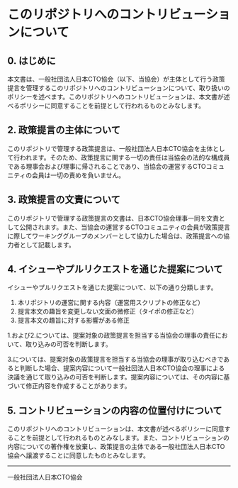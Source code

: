 <!-- textlint-disable ja-technical-writing/max-kanji-continuous-len -->

# このリポジトリへのコントリビューションについて

## 0. はじめに

本文書は、一般社団法人日本CTO協会（以下、当協会）が主体として行う政策提言を管理するこのリポジトリへのコントリビューションについて、取り扱いのポリシーを述べます。このリポジトリへのコントリビューションは、本文書が述べるポリシーに同意することを前提として行われるものとみなします。

## 2. 政策提言の主体について

このリポジトリで管理する政策提言は、一般社団法人日本CTO協会を主体として行われます。そのため、政策提言に関する一切の責任は当協会の法的な構成員である理事会および理事に帰されることであり、当協会の運営するCTOコミュニティの会員は一切の責めを負いません。

## 3. 政策提言の文責について

このリポジトリで管理する政策提言の文書は、日本CTO協会理事一同を文責として公開されます。また、当協会の運営するCTOコミュニティの会員が政策提言に際してワーキンググループのメンバーとして協力した場合は、政策提言への協力者として記載します。

## 4. イシューやプルリクエストを通じた提案について

イシューやプルリクエストを通じた提案について、以下の通り分類します。

1. 本リポジトリの運営に関する内容（運営用スクリプトの修正など）
2. 提言本文の趣旨を変更しない文面の微修正（タイポの修正など）
3. 提言本文の趣旨に対する影響がある修正

1.および2.については、提案対象の政策提言を担当する当協会の理事の責任において、取り込みの可否を判断します。

3.については、提案対象の政策提言を担当する当協会の理事が取り込むべきであると判断した場合、提案内容について一般社団法人日本CTO協会の理事による決議を通じて取り込みの可否を判断します。提案内容については、その内容に基づいて修正内容を作成することがあります。

## 5. コントリビューションの内容の位置付けについて

このリポジトリへのコントリビューションは、本文書が述べるポリシーに同意することを前提として行われるものとみなします。また、コントリビューションの内容についての著作権を放棄し、政策提言の主体である一般社団法人日本CTO協会へ譲渡することに同意したものとみなします。

----

<!-- textlint-disable ja-technical-writing/ja-no-mixed-period -->
一般社団法人日本CTO協会
<!-- textlint-enable ja-technical-writing/ja-no-mixed-period -->
